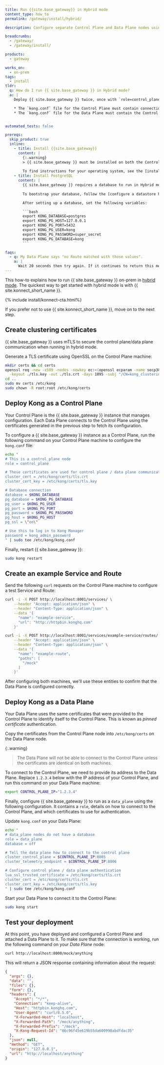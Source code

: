 ```yaml
---
title: Run {{site.base_gateway}} in Hybrid mode
content_type: how_to
permalink: /gateway/install/hybrid/

description: Configure separate Control Plane and Data Plane nodes using Hybrid mode and mTLS

breadcrumbs:
  - /gateway/
  - /gateway/install/

products:
  - gateway

works_on:
  - on-prem
tags:
  - install
tldr:
  q: How do I run {{ site.base_gateway }} in Hybrid mode?
  a: |
    Deploy {{ site.base_gateway }} twice, once with `role=control_plane` and once with `role=data_plane`.

    * The `kong.conf` file for the Control Plane must contain connection details for your database
    * The `kong.conf` file for the Data Plane must contain the Control Plane address, plus the `cluster_cert*` parameters


automated_tests: false

prereqs:
  skip_product: true
  inline:
    - title: Install {{site.base_gateway}}
      content: |
        {:.warning}
        > {{ site.base_gateway }} must be installed on both the Control Plane machine <u>and</u> the Data Plane machine before following this how-to.
         
        To find instructions for your operating system, see the [install {{site.base_gateway}}](/gateway/install/#linux) page.
    - title: Install PostgreSQL
      content: |
        {{ site.base_gateway }} requires a database to run in Hybrid mode. For this how-to, install PostgreSQL on the same node as your Control Plane.
        
        To bootstrap your database, follow the [configure a datastore how-to](/how-to/configure-datastore/).

        After setting up a database, set the following variables:

        ```bash
        export KONG_DATABASE=postgres
        export KONG_PG_HOST=127.0.0.1
        export KONG_PG_PORT=5432
        export KONG_PG_USER=kong
        export KONG_PG_PASSWORD=super_secret
        export KONG_PG_DATABASE=kong
        ```

faqs:
  - q: My Data Plane says "no Route matched with those values".
    a: |
      Wait 20 seconds then try again. If it continues to return this message, run `curl localhost:8001/clustering/data-planes` on the Control Plane node and check if the Data Plane is listed.
---
```


This how-to explains how to run {{ site.base_gateway }} on-prem in [hybrid mode](/gateway/hybrid-mode/). The quickest way to get started with hybrid mode is with {{ site.konnect_short_name }}.

{% include install/konnect-cta.html%}

If you prefer not to use {{ site.konnect_short_name }}, move on to the next step.
## Create clustering certificates

{{ site.base_gateway }} uses mTLS to secure the control plane/data plane communication when running in hybrid mode.

Generate a TLS certificate using OpenSSL on the Control Plane machine:

```bash
mkdir certs && cd certs
openssl req -new -x509 -nodes -newkey ec:<(openssl ecparam -name secp384r1) \
  -keyout ./tls.key -out ./tls.crt -days 1095 -subj "/CN=kong_clustering"
cd ..
sudo mv certs /etc/kong
sudo chown -R root:root /etc/kong/certs
```

## Deploy Kong as a Control Plane

Your Control Plane is the {{ site.base_gateway }} instance that manages configuration. Each Data Plane connects to the Control Plane using the certificates generated in the previous step to fetch its configuration.

To configure a {{ site.base_gateway }} instance as a Control Plane, run the following command on your Control Plane machine to configure the `kong.conf` file:

```bash
echo "
# This is a control_plane node
role = control_plane

# These certificates are used for control plane / data plane communication
cluster_cert = /etc/kong/certs/tls.crt
cluster_cert_key = /etc/kong/certs/tls.key

# Database connection
database = $KONG_DATABASE
pg_database = $KONG_PG_DATABASE
pg_user = $KONG_PG_USER
pg_port = $KONG_PG_PORT
pg_password = $KONG_PG_PASSWORD
pg_host = $KONG_PG_HOST
pg_ssl = \"on\"

# Use this to log in to Kong Manager
password = kong_admin_password
" | sudo tee /etc/kong/kong.conf
```

Finally, restart {{ site.base_gateway }}:

```bash
sudo kong restart
```

## Create an example Service and Route

Send the following `curl` requests on the Control Plane machine to configure a test Service and Route:

```bash
curl -i -X POST http://localhost:8001/services/ \
    --header "Accept: application/json" \
    --header "Content-Type: application/json" \
    --data '{
      "name": "example-service",
      "url": "http://httpbin.konghq.com"
    }'

curl -i -X POST http://localhost:8001/services/example-service/routes/ \
    --header "Accept: application/json" \
    --header "Content-Type: application/json" \
    --data '{
      "name": "example-route",
      "paths": [
        "/mock"
      ]
    }'
```

After configuring both machines, we'll use these entities to confirm that the Data Plane is configured correctly.

## Deploy Kong as a Data Plane

Your Data Plane uses the same certificates that were provided to the Control Plane to identify itself to the Control Plane. This is known as _pinned certificate_ authentication.

Copy the certificates from the Control Plane node into `/etc/kong/certs` on the Data Plane node.

{:.warning}
> The Data Plane will not be able to connect to the Control Plane unless the certificates are identical on both machines.

To connect to the Control Plane, we need to provide its address to the Data Plane. Replace `1.2.3.4` below with the IP address of your Control Plane, and run this command on your Data Plane machine:

```bash
export CONTROL_PLANE_IP="1.2.3.4"
```

Finally, configure {{ site.base_gateway }} to run as a `data_plane` using the following configuration. 
It contains a `role`, details on how to connect to the Control Plane, and which certificates to use for authentication.

Update `kong.conf` on your Data Plane:

```bash
echo "
# data_plane nodes do not have a database
role = data_plane
database = off

# Tell the data plane how to connect to the control plane
cluster_control_plane = $CONTROL_PLANE_IP:8005
cluster_telemetry_endpoint = $CONTROL_PLANE_IP:8006

# Configure control plane / data plane authentication
lua_ssl_trusted_certificate = /etc/kong/certs/tls.crt
cluster_cert = /etc/kong/certs/tls.crt
cluster_cert_key = /etc/kong/certs/tls.key
" | sudo tee /etc/kong/kong.conf
```

Start your Data Plane to connect it to the Control Plane:

```bash
sudo kong start
```

## Test your deployment

At this point, you have deployed and configured a Control Plane and attached a Data Plane to it. To make sure that the connection is working, run the following command on your _Data Plane_ node:

```sh
curl http://localhost:8000/mock/anything
```

This will return a JSON response containing information about the request:

```json
{
  "args": {}, 
  "data": "", 
  "files": {}, 
  "form": {}, 
  "headers": {
    "Accept": "*/*", 
    "Connection": "keep-alive", 
    "Host": "httpbin.konghq.com", 
    "User-Agent": "curl/8.5.0", 
    "X-Forwarded-Host": "localhost", 
    "X-Forwarded-Path": "/mock/anything", 
    "X-Forwarded-Prefix": "/mock", 
    "X-Kong-Request-Id": "86c96f45e619b55da600990abdfdac35"
  }, 
  "json": null, 
  "method": "GET", 
  "origin": "127.0.0.1", 
  "url": "http://localhost/anything"
}
```